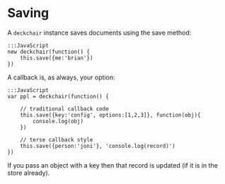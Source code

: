 Saving
======

A `deckchair` instance saves documents using the save method:

    
    :::JavaScript
    new deckchair(function() {
        this.save({me:'brian'})
    })
    

A callback is, as always, your option:

    
    :::JavaScript
    var ppl = deckchair(function() {
        
        // traditional callback code
        this.save({key:'config', options:[1,2,3]}, function(obj){
            console.log(obj)
        })

        // terse callback style
        this.save({person:'joni'}, 'console.log(record)')
    })
    

If you pass an object with a key then that record is updated (if it is
in the store already).

